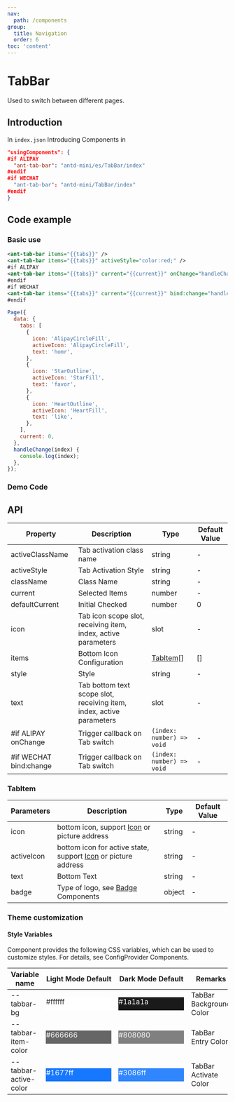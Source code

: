 ```yaml
---
nav:
  path: /components
group:
  title: Navigation
  order: 6
toc: 'content'
---
```


# TabBar

Used to switch between different pages.

## Introduction

In `index.json` Introducing Components in
```json
"usingComponents": {
#if ALIPAY
  "ant-tab-bar": "antd-mini/es/TabBar/index"
#endif
#if WECHAT
  "ant-tab-bar": "antd-mini/TabBar/index"
#endif
}
```

## Code example

### Basic use
```xml
<ant-tab-bar items="{{tabs}}" />
<ant-tab-bar items="{{tabs}}" activeStyle="color:red;" />
#if ALIPAY
<ant-tab-bar items="{{tabs}}" current="{{current}}" onChange="handleChange" />
#endif
#if WECHAT
<ant-tab-bar items="{{tabs}}" current="{{current}}" bind:change="handleChange" />
#endif
```

```js
Page({
  data: {
    tabs: [
      {
        icon: 'AlipayCircleFill',
        activeIcon: 'AlipayCircleFill',
        text: 'homr',
      },
      {
        icon: 'StarOutline',
        activeIcon: 'StarFill',
        text: 'favor',
      },
      {
        icon: 'HeartOutline',
        activeIcon: 'HeartFill',
        text: 'like',
      },
    ],
    current: 0,
  },
  handleChange(index) {
    console.log(index);
  },
});
```

### Demo Code

<code src='../../demo/pages/TabBar/index'></code>

## API

| Property            | Description                                                    | Type                    | Default Value |
| --------------- | ------------------------------------------------------- | ----------------------- | ------ |
| activeClassName | Tab activation class name                                          | string                  | -      |
| activeStyle     | Tab Activation Style                                          | string                  | -      |
| className       | Class Name                                                    | string                  | -      |
| current         | Selected Items                                                  | number                  | -      |
| defaultCurrent  | Initial Checked                                              | number                  | 0      |
| icon            | Tab icon scope slot, receiving item, index, active parameters     | slot                    | -      |
| items           | Bottom Icon Configuration                                            | [TabItem](#tabitem)[] | []     |
| style           | Style                                                    | string                  | -      |
| text            | Tab bottom text scope slot, receiving item, index, active parameters | slot                    | -      |
| #if ALIPAY onChange    | Trigger callback on Tab switch | `(index: number) => void` | -      |
| #if WECHAT bind:change  | Trigger callback on Tab switch | `(index: number) => void` | -     |

### TabItem

| Parameters       | Description                                               | Type   | Default Value |
| ---------- | -------------------------------------------------- | ------ | ------ |
| icon       | bottom icon, support [Icon](./Icon) or picture address           | string | -      |
| activeIcon | bottom icon for active state, support [Icon](./Icon) or picture address | string | -      |
| text       | Bottom Text                                           | string | -      |
| badge      | Type of logo, see [Badge](./Badge) Components               | object | -      |

### Theme customization

#### Style Variables

Component provides the following CSS variables, which can be used to customize styles. For details, see ConfigProvider Components.

| Variable name                | Light Mode Default                                                                                           | Dark Mode Default                                                                                           | Remarks            |
| --------------------- | ------------------------------------------------------------------------------------------------------- | ------------------------------------------------------------------------------------------------------- | --------------- |
| --tabbar-bg           | <div style="width: 150px; height: 30px; background-color: #ffffff; color: #333333;">#ffffff</div>       | <div style="width: 150px; height: 30px; background-color: #1a1a1a; color: #ffffff;">#1a1a1a</div>       | TabBar Background Color |
| --tabbar-item-color   | <div style="width: 150px; height: 30px; background-color: #666666; color: #ffffff;">#666666</div>       | <div style="width: 150px; height: 30px; background-color: #808080; color: #ffffff;">#808080</div>       | TabBar Entry Color |
| --tabbar-active-color | <div style="width: 150px; height: 30px; background-color: #1677ff; color: #ffffff;">#1677ff</div>       | <div style="width: 150px; height: 30px; background-color: #3086ff; color: #ffffff;">#3086ff</div>       | TabBar Activate Color |

